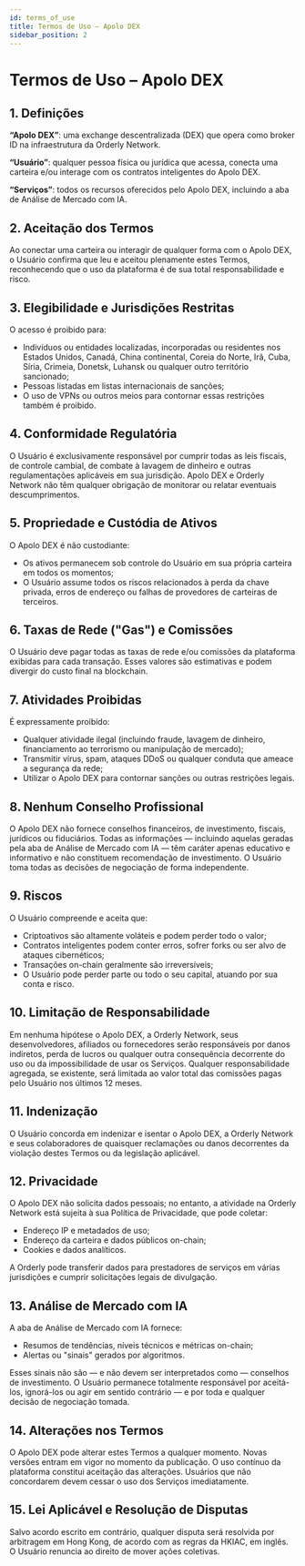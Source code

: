 ```yaml
---
id: terms_of_use
title: Termos de Uso – Apolo DEX
sidebar_position: 2
---
```


# Termos de Uso – Apolo DEX

## 1. Definições

**“Apolo DEX”**: uma exchange descentralizada (DEX) que opera como broker ID na infraestrutura da Orderly Network.

**“Usuário”**: qualquer pessoa física ou jurídica que acessa, conecta uma carteira e/ou interage com os contratos inteligentes do Apolo DEX.

**“Serviços”**: todos os recursos oferecidos pelo Apolo DEX, incluindo a aba de Análise de Mercado com IA.

## 2. Aceitação dos Termos

Ao conectar uma carteira ou interagir de qualquer forma com o Apolo DEX, o Usuário confirma que leu e aceitou plenamente estes Termos, reconhecendo que o uso da plataforma é de sua total responsabilidade e risco.

## 3. Elegibilidade e Jurisdições Restritas

O acesso é proibido para:

- Indivíduos ou entidades localizadas, incorporadas ou residentes nos Estados Unidos, Canadá, China continental, Coreia do Norte, Irã, Cuba, Síria, Crimeia, Donetsk, Luhansk ou qualquer outro território sancionado;
- Pessoas listadas em listas internacionais de sanções;
- O uso de VPNs ou outros meios para contornar essas restrições também é proibido.

## 4. Conformidade Regulatória

O Usuário é exclusivamente responsável por cumprir todas as leis fiscais, de controle cambial, de combate à lavagem de dinheiro e outras regulamentações aplicáveis em sua jurisdição. Apolo DEX e Orderly Network não têm qualquer obrigação de monitorar ou relatar eventuais descumprimentos.

## 5. Propriedade e Custódia de Ativos

O Apolo DEX é não custodiante:

- Os ativos permanecem sob controle do Usuário em sua própria carteira em todos os momentos;
- O Usuário assume todos os riscos relacionados à perda da chave privada, erros de endereço ou falhas de provedores de carteiras de terceiros.

## 6. Taxas de Rede ("Gas") e Comissões

O Usuário deve pagar todas as taxas de rede e/ou comissões da plataforma exibidas para cada transação. Esses valores são estimativas e podem divergir do custo final na blockchain.

## 7. Atividades Proibidas

É expressamente proibido:

- Qualquer atividade ilegal (incluindo fraude, lavagem de dinheiro, financiamento ao terrorismo ou manipulação de mercado);
- Transmitir vírus, spam, ataques DDoS ou qualquer conduta que ameace a segurança da rede;
- Utilizar o Apolo DEX para contornar sanções ou outras restrições legais.

## 8. Nenhum Conselho Profissional

O Apolo DEX não fornece conselhos financeiros, de investimento, fiscais, jurídicos ou fiduciários. Todas as informações — incluindo aquelas geradas pela aba de Análise de Mercado com IA — têm caráter apenas educativo e informativo e não constituem recomendação de investimento. O Usuário toma todas as decisões de negociação de forma independente.

## 9. Riscos

O Usuário compreende e aceita que:

- Criptoativos são altamente voláteis e podem perder todo o valor;
- Contratos inteligentes podem conter erros, sofrer forks ou ser alvo de ataques cibernéticos;
- Transações on-chain geralmente são irreversíveis;
- O Usuário pode perder parte ou todo o seu capital, atuando por sua conta e risco.

## 10. Limitação de Responsabilidade

Em nenhuma hipótese o Apolo DEX, a Orderly Network, seus desenvolvedores, afiliados ou fornecedores serão responsáveis por danos indiretos, perda de lucros ou qualquer outra consequência decorrente do uso ou da impossibilidade de usar os Serviços. Qualquer responsabilidade agregada, se existente, será limitada ao valor total das comissões pagas pelo Usuário nos últimos 12 meses.

## 11. Indenização

O Usuário concorda em indenizar e isentar o Apolo DEX, a Orderly Network e seus colaboradores de quaisquer reclamações ou danos decorrentes da violação destes Termos ou da legislação aplicável.

## 12. Privacidade

O Apolo DEX não solicita dados pessoais; no entanto, a atividade na Orderly Network está sujeita à sua Política de Privacidade, que pode coletar:

- Endereço IP e metadados de uso;
- Endereço da carteira e dados públicos on-chain;
- Cookies e dados analíticos.

A Orderly pode transferir dados para prestadores de serviços em várias jurisdições e cumprir solicitações legais de divulgação.

## 13. Análise de Mercado com IA

A aba de Análise de Mercado com IA fornece:

- Resumos de tendências, níveis técnicos e métricas on-chain;
- Alertas ou "sinais" gerados por algoritmos.

Esses sinais não são — e não devem ser interpretados como — conselhos de investimento. O Usuário permanece totalmente responsável por aceitá-los, ignorá-los ou agir em sentido contrário — e por toda e qualquer decisão de negociação tomada.

## 14. Alterações nos Termos

O Apolo DEX pode alterar estes Termos a qualquer momento. Novas versões entram em vigor no momento da publicação. O uso contínuo da plataforma constitui aceitação das alterações. Usuários que não concordarem devem cessar o uso dos Serviços imediatamente.

## 15. Lei Aplicável e Resolução de Disputas

Salvo acordo escrito em contrário, qualquer disputa será resolvida por arbitragem em Hong Kong, de acordo com as regras da HKIAC, em inglês. O Usuário renuncia ao direito de mover ações coletivas.
